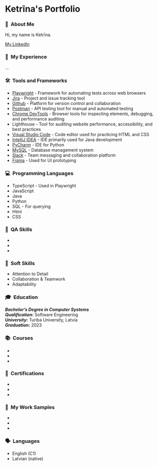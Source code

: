 # Ketrīna's Portfolio

### 👋 &nbsp;About Me
Hi, my name is Ketrīna.

[My LinkedIn](https://www.linkedin.com/in/ketrina-sterna/)

### 💼 &nbsp;My Experience
...

### 🛠️ &nbsp;Tools and Frameworks
* [Playwright](https://playwright.dev/) - Framework for automating tests across web browsers
* [Jira](https://www.atlassian.com/software/jira) - Project and issue tracking tool
* [Github](https://github.com/) - Platform for version control and collaboration
* [Postman](https://www.postman.com/) - API testing tool for manual and automated testing
* [Chrome DevTools](https://developer.chrome.com/docs/devtools) - Browser tools for inspecting elements, debugging, and performance auditing
* Lighthouse - Tool for auditing website performance, accessibility, and best practices
* [Visual Studio Code](https://code.visualstudio.com/) - Code editor used for practicing HTML and CSS
* [IntelliJ IDEA](https://www.jetbrains.com/idea/) - IDE primarily used for Java development
* [PyCharm](https://www.jetbrains.com/pycharm/) - IDE for Python
* [MySQL](https://www.mysql.com/) - Database management system
* [Slack](https://slack.com/intl/en-gb/) - Team messaging and collaboration platform
* [Figma](https://www.figma.com/) - Used for UI prototyping

### 💻 &nbsp;Programming Languages
* TypeScript - Used in Playwright
* JavaScript
* Java
* Python
* SQL - For querying
* Html
* CSS

### 🧠 &nbsp;QA Skills
*
*
*

### 💬 &nbsp;Soft Skills
* Attention to Detail
* Collaboration & Teamwork
* Adaptability

### 🎓 &nbsp;Education
_**Bachelor’s Degree in Computer Systems**_<br>
_**Qualification:**_ Software Engineering<br>
_**University:**_ Turiba University, Latvia<br>
_**Graduation:**_ 2023

 ### 📚 &nbsp;Courses
 *
 *
 *
 
 ### 🏅 &nbsp;Certifications
 *
 *
 *

### 🧩 &nbsp;My Work Samples
*
*
*
 
### 🗣️ &nbsp;Languages
* English (C1)
* Latvian (native)
